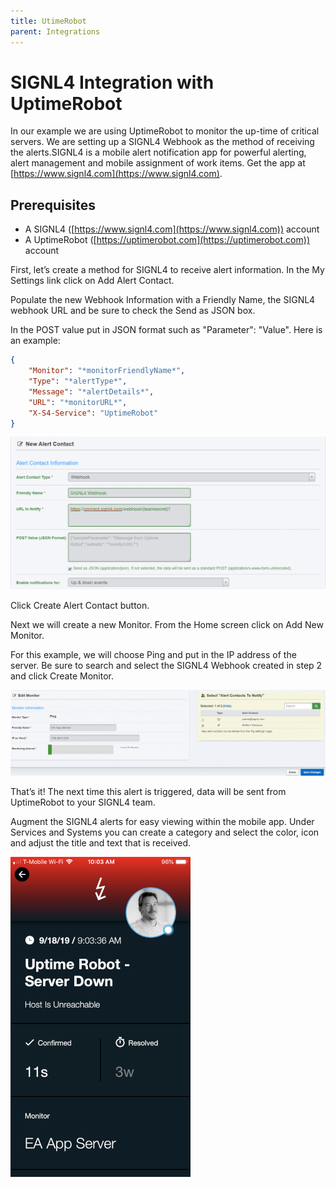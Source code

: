 ```yaml
---
title: UtimeRobot
parent: Integrations
---
```


# SIGNL4 Integration with UptimeRobot

In our example we are using UptimeRobot to monitor the up-time of critical servers.  We are setting up a SIGNL4 Webhook as the method of receiving the alerts.SIGNL4 is a mobile alert notification app for powerful alerting, alert management and mobile assignment of work items.  Get the app at [https://www.signl4.com](https://www.signl4.com).

## Prerequisites
- A SIGNL4 ([https://www.signl4.com](https://www.signl4.com)) account
- A UptimeRobot ([https://uptimerobot.com](https://uptimerobot.com)) account

First, let’s create a method for SIGNL4 to receive alert information. In the My Settings link click on Add Alert Contact.

Populate the new Webhook Information with a Friendly Name, the SIGNL4 webhook URL and be sure to check the Send as JSON box.

In the POST value put in JSON format such as "Parameter": "Value". Here is an example:

```json
{
    "Monitor": "*monitorFriendlyName*",
    "Type": "*alertType*",
    "Message": "*alertDetails*",
    "URL": "*monitorURL*",
    "X-S4-Service": "UptimeRobot"
}
```
![UptimeRobot Sebhook](uptimerobot-webhook.png)

Click Create Alert Contact button.

Next we will create a new Monitor. From the Home screen click on Add New Monitor.

For this example, we will choose Ping and put in the IP address of the server. Be sure to search and select the SIGNL4 Webhook created in step 2 and click Create Monitor.

![UptimeRobot Monitor](uptimerobot-monitor.png)

That’s it! The next time this alert is triggered, data will be sent from UptimeRobot to your SIGNL4 team.

Augment the SIGNL4 alerts for easy viewing within the mobile app. Under Services and Systems you can create a category and select the color, icon and adjust the title and text that is received.

![SIGNL4 Alert](signl4-uptimerobot.png)
